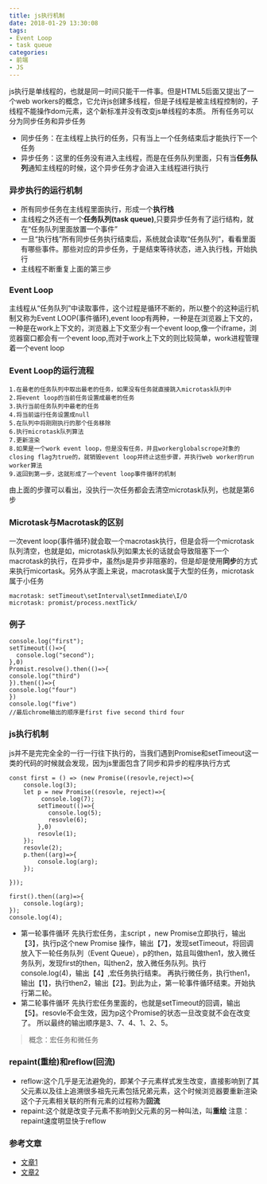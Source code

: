 ```yaml
---
title: js执行机制
date: 2018-01-29 13:30:08
tags: 
- Event Loop
- task queue
categories:
- 前端
- JS
---
```

js执行是单线程的，也就是同一时间只能干一件事。但是HTML5后面又提出了一个web workers的概念，它允许js创建多线程，但是子线程是被主线程控制的，子线程不能操作dom元素，这个新标准并没有改变js单线程的本质。<!--more-->
所有任务可以分为同步任务和异步任务
- 同步任务：在主线程上执行的任务，只有当上一个任务结束后才能执行下一个任务
- 异步任务：这里的任务没有进入主线程，而是在任务队列里面，只有当**任务队列**通知主线程的时候，这个异步任务才会进入主线程进行执行
### 异步执行的运行机制
- 所有同步任务在主线程里面执行，形成一个**执行栈**
- 主线程之外还有一个**任务队列(task queue)**,只要异步任务有了运行结构，就在“任务队列里面放置一个事件”
- 一旦“执行栈”所有同步任务执行结束后，系统就会读取“任务队列”，看看里面有哪些事件。那些对应的异步任务，于是结束等待状态，进入执行栈，开始执行
- 主线程不断重复上面的第三步
### Event Loop
主线程从“任务队列”中读取事件，这个过程是循环不断的，所以整个的这种运行机制又称为Event LOOP(事件循环),event loop有两种，一种是在浏览器上下文的，一种是在work上下文的，浏览器上下文至少有一个event loop,像一个iframe，浏览器窗口都会有一个event loop,而对于work上下文的则比较简单，work进程管理着一个event loop
### Event Loop的运行流程
```
1.在最老的任务队列中取出最老的任务，如果没有任务就直接跳入microtask队列中
2.将event loop的当前任务设置成最老的任务
3.执行当前任务队列中最老的任务
4.将当前运行任务设置成null
5.在队列中将刚刚执行的那个任务移除
6.执行microtask队列算法
7.更新渲染
8.如果是一个work event loop，但是没有任务，并且workerglobalscrope对象的closing flag为true的，就销毁event loop并终止这些步骤，并执行web worker的run worker算法
9.返回到第一步，这就形成了一个event loop事件循环的机制
```
由上面的步骤可以看出，没执行一次任务都会去清空microtask队列，也就是第6步
### Microtask与Macrotask的区别
一次event loop(事件循环)就会取一个macrotask执行，但是会将一个microtask队列清空，也就是如，microtask队列如果太长的话就会导致阻塞下一个macrotask的执行，在异步中，虽然js是异步非阻塞的，但是却是使用**同步**的方式来执行micortask。另外从字面上来说，macrotask属于大型的任务，microtask属于小任务
```
macrotask: setTimeout\setInterval\setImmediate\I/O
microtask: promist/process.nextTick/
```
### 例子
```
console.log("first");
setTimeout(()=>{
  console.log("second");
},0)
Promist.resolve().then(()=>{
console.log("third")
}).then(()=>{
console.log("four")
})
console.log("five")
//最后chrome输出的顺序是first five second third four
```
### js执行机制
js并不是完完全全的一行一行往下执行的，当我们遇到Promise和setTimeout这一类的代码的时候就会发现，因为js里面包含了同步和异步的程序执行方式
```
const first = () => (new Promise((resovle,reject)=>{
    console.log(3);
    let p = new Promise((resovle, reject)=>{
         console.log(7);
        setTimeout(()=>{
           console.log(5);
           resovle(6); 
        },0)
        resovle(1);
    }); 
    resovle(2);
    p.then((arg)=>{
        console.log(arg);
    });

}));

first().then((arg)=>{
    console.log(arg);
});
console.log(4);
```
* 第一轮事件循环
先执行宏任务，主script ，new Promise立即执行，输出【3】，执行p这个new Promise 操作，输出【7】，发现setTimeout，将回调放入下一轮任务队列（Event Queue），p的then，姑且叫做then1，放入微任务队列，发现first的then，叫then2，放入微任务队列。执行console.log(4)，输出【4】,宏任务执行结束。
再执行微任务，执行then1，输出【1】，执行then2，输出【2】。到此为止，第一轮事件循环结束。开始执行第二轮。
* 第二轮事件循环
先执行宏任务里面的，也就是setTimeout的回调，输出【5】。resovle不会生效，因为p这个Promise的状态一旦改变就不会在改变了。 所以最终的输出顺序是3、7、4、1、2、5。
> 概念：宏任务和微任务
### repaint(重绘)和reflow(回流)
- reflow:这个几乎是无法避免的，即某个子元素样式发生改变，直接影响到了其父元素以及往上追溯很多祖先元素包括兄弟元素，这个时候浏览器要重新渲染这个子元素相关联的所有元素的过程称为**回流**
- repaint:这个就是改变子元素不影响到父元素的另一种叫法，叫**重绘**
注意：repaint速度明显快于reflow

### 参考文章
- [文章1](https://www.cnblogs.com/MasterYao/p/5563725.html)
- [文章2](https://juejin.im/post/59e85eebf265da430d571f89)
